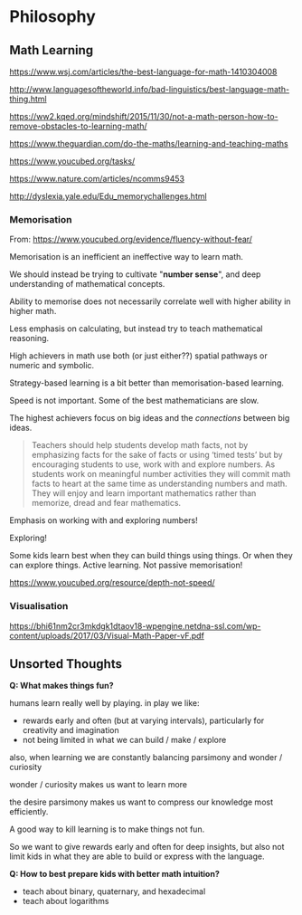 # Philosophy


## Math Learning

https://www.wsj.com/articles/the-best-language-for-math-1410304008

http://www.languagesoftheworld.info/bad-linguistics/best-language-math-thing.html

https://ww2.kqed.org/mindshift/2015/11/30/not-a-math-person-how-to-remove-obstacles-to-learning-math/

https://www.theguardian.com/do-the-maths/learning-and-teaching-maths

https://www.youcubed.org/tasks/

https://www.nature.com/articles/ncomms9453

http://dyslexia.yale.edu/Edu_memorychallenges.html

### Memorisation



From: https://www.youcubed.org/evidence/fluency-without-fear/

Memorisation is an inefficient an ineffective way to learn math. 

We should instead be trying to cultivate "**number sense**", and deep understanding of mathematical concepts.

Ability to memorise does not necessarily correlate well with higher ability in higher math. 

Less emphasis on calculating, but instead try to teach mathematical reasoning.

High achievers in math use both (or just either??) spatial pathways or numeric and symbolic.

Strategy-based learning is a bit better than memorisation-based learning.

Speed is not important. Some of the best mathematicians are slow.

The highest achievers focus on big ideas and the _connections_ between big ideas.

>Teachers should help students develop math facts, not by emphasizing facts for the sake of facts or using ‘timed tests’ but by encouraging students to use, work with and explore numbers. As students work on meaningful number activities they will commit math facts to heart at the same time as understanding numbers and math. They will enjoy and learn important mathematics rather than memorize, dread and fear mathematics.

Emphasis on working with and exploring numbers!

Exploring!

Some kids learn best when they can build things using things. Or when they can explore things. Active learning. Not passive memorisation!


https://www.youcubed.org/resource/depth-not-speed/

### Visualisation

https://bhi61nm2cr3mkdgk1dtaov18-wpengine.netdna-ssl.com/wp-content/uploads/2017/03/Visual-Math-Paper-vF.pdf



## Unsorted Thoughts

**Q: What makes things fun?**

humans learn really well by playing. in play we like:

* rewards early and often (but at varying intervals), particularly for creativity and imagination
* not being limited in what we can build / make / explore

also, when learning we are constantly balancing parsimony and wonder / curiosity

wonder / curiosity makes us want to learn more

the desire parsimony makes us want to compress our knowledge most efficiently.

A good way to kill learning is to make things not fun.

So we want to give rewards early and often for deep insights, but also not limit kids in what they are able to build or express with the language.

**Q: How to best prepare kids with better math intuition?**

* teach about binary, quaternary, and hexadecimal
* teach about logarithms

